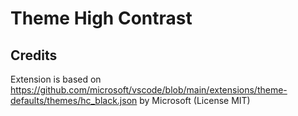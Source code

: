 # Theme High Contrast

## Credits

Extension is based on https://github.com/microsoft/vscode/blob/main/extensions/theme-defaults/themes/hc_black.json by Microsoft (License MIT)
